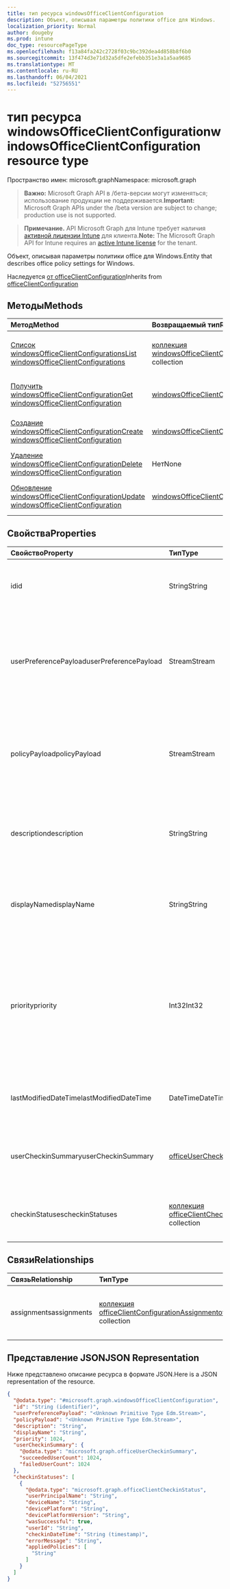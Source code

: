 ```yaml
---
title: тип ресурса windowsOfficeClientConfiguration
description: Объект, описывая параметры политики office для Windows.
localization_priority: Normal
author: dougeby
ms.prod: intune
doc_type: resourcePageType
ms.openlocfilehash: f13a84fa242c2728f03c9bc392dea4d858b8f6b0
ms.sourcegitcommit: 13f474d3e71d32a5dfe2efebb351e3a1a5aa9685
ms.translationtype: MT
ms.contentlocale: ru-RU
ms.lasthandoff: 06/04/2021
ms.locfileid: "52756551"
---
```

# <a name="windowsofficeclientconfiguration-resource-type"></a><span data-ttu-id="a7ec1-103">тип ресурса windowsOfficeClientConfiguration</span><span class="sxs-lookup"><span data-stu-id="a7ec1-103">windowsOfficeClientConfiguration resource type</span></span>

<span data-ttu-id="a7ec1-104">Пространство имен: microsoft.graph</span><span class="sxs-lookup"><span data-stu-id="a7ec1-104">Namespace: microsoft.graph</span></span>

> <span data-ttu-id="a7ec1-105">**Важно:** Microsoft Graph API в /бета-версии могут изменяться; использование продукции не поддерживается.</span><span class="sxs-lookup"><span data-stu-id="a7ec1-105">**Important:** Microsoft Graph APIs under the /beta version are subject to change; production use is not supported.</span></span>

> <span data-ttu-id="a7ec1-106">**Примечание.** API Microsoft Graph для Intune требует наличия [активной лицензии Intune](https://go.microsoft.com/fwlink/?linkid=839381) для клиента.</span><span class="sxs-lookup"><span data-stu-id="a7ec1-106">**Note:** The Microsoft Graph API for Intune requires an [active Intune license](https://go.microsoft.com/fwlink/?linkid=839381) for the tenant.</span></span>

<span data-ttu-id="a7ec1-107">Объект, описывая параметры политики office для Windows.</span><span class="sxs-lookup"><span data-stu-id="a7ec1-107">Entity that describes office policy settings for Windows.</span></span>

<span data-ttu-id="a7ec1-108">Наследуется [от officeClientConfiguration](../resources/intune-cirrus-officeclientconfiguration.md)</span><span class="sxs-lookup"><span data-stu-id="a7ec1-108">Inherits from [officeClientConfiguration](../resources/intune-cirrus-officeclientconfiguration.md)</span></span>

## <a name="methods"></a><span data-ttu-id="a7ec1-109">Методы</span><span class="sxs-lookup"><span data-stu-id="a7ec1-109">Methods</span></span>
|<span data-ttu-id="a7ec1-110">Метод</span><span class="sxs-lookup"><span data-stu-id="a7ec1-110">Method</span></span>|<span data-ttu-id="a7ec1-111">Возвращаемый тип</span><span class="sxs-lookup"><span data-stu-id="a7ec1-111">Return Type</span></span>|<span data-ttu-id="a7ec1-112">Описание</span><span class="sxs-lookup"><span data-stu-id="a7ec1-112">Description</span></span>|
|:---|:---|:---|
|[<span data-ttu-id="a7ec1-113">Список windowsOfficeClientConfigurations</span><span class="sxs-lookup"><span data-stu-id="a7ec1-113">List windowsOfficeClientConfigurations</span></span>](../api/intune-cirrus-windowsofficeclientconfiguration-list.md)|<span data-ttu-id="a7ec1-114">[коллекция windowsOfficeClientConfiguration](../resources/intune-cirrus-windowsofficeclientconfiguration.md)</span><span class="sxs-lookup"><span data-stu-id="a7ec1-114">[windowsOfficeClientConfiguration](../resources/intune-cirrus-windowsofficeclientconfiguration.md) collection</span></span>|<span data-ttu-id="a7ec1-115">Список свойств и связей [объектов WindowsOfficeClientConfiguration.](../resources/intune-cirrus-windowsofficeclientconfiguration.md)</span><span class="sxs-lookup"><span data-stu-id="a7ec1-115">List properties and relationships of the [windowsOfficeClientConfiguration](../resources/intune-cirrus-windowsofficeclientconfiguration.md) objects.</span></span>|
|[<span data-ttu-id="a7ec1-116">Получить windowsOfficeClientConfiguration</span><span class="sxs-lookup"><span data-stu-id="a7ec1-116">Get windowsOfficeClientConfiguration</span></span>](../api/intune-cirrus-windowsofficeclientconfiguration-get.md)|[<span data-ttu-id="a7ec1-117">windowsOfficeClientConfiguration</span><span class="sxs-lookup"><span data-stu-id="a7ec1-117">windowsOfficeClientConfiguration</span></span>](../resources/intune-cirrus-windowsofficeclientconfiguration.md)|<span data-ttu-id="a7ec1-118">Чтение свойств и связей объекта [WindowsOfficeClientConfiguration.](../resources/intune-cirrus-windowsofficeclientconfiguration.md)</span><span class="sxs-lookup"><span data-stu-id="a7ec1-118">Read properties and relationships of the [windowsOfficeClientConfiguration](../resources/intune-cirrus-windowsofficeclientconfiguration.md) object.</span></span>|
|[<span data-ttu-id="a7ec1-119">Создание windowsOfficeClientConfiguration</span><span class="sxs-lookup"><span data-stu-id="a7ec1-119">Create windowsOfficeClientConfiguration</span></span>](../api/intune-cirrus-windowsofficeclientconfiguration-create.md)|[<span data-ttu-id="a7ec1-120">windowsOfficeClientConfiguration</span><span class="sxs-lookup"><span data-stu-id="a7ec1-120">windowsOfficeClientConfiguration</span></span>](../resources/intune-cirrus-windowsofficeclientconfiguration.md)|<span data-ttu-id="a7ec1-121">Создайте [новый объект WindowsOfficeClientConfiguration.](../resources/intune-cirrus-windowsofficeclientconfiguration.md)</span><span class="sxs-lookup"><span data-stu-id="a7ec1-121">Create a new [windowsOfficeClientConfiguration](../resources/intune-cirrus-windowsofficeclientconfiguration.md) object.</span></span>|
|[<span data-ttu-id="a7ec1-122">Удаление windowsOfficeClientConfiguration</span><span class="sxs-lookup"><span data-stu-id="a7ec1-122">Delete windowsOfficeClientConfiguration</span></span>](../api/intune-cirrus-windowsofficeclientconfiguration-delete.md)|<span data-ttu-id="a7ec1-123">Нет</span><span class="sxs-lookup"><span data-stu-id="a7ec1-123">None</span></span>|<span data-ttu-id="a7ec1-124">Удаляет [windowsOfficeClientConfiguration](../resources/intune-cirrus-windowsofficeclientconfiguration.md).</span><span class="sxs-lookup"><span data-stu-id="a7ec1-124">Deletes a [windowsOfficeClientConfiguration](../resources/intune-cirrus-windowsofficeclientconfiguration.md).</span></span>|
|[<span data-ttu-id="a7ec1-125">Обновление windowsOfficeClientConfiguration</span><span class="sxs-lookup"><span data-stu-id="a7ec1-125">Update windowsOfficeClientConfiguration</span></span>](../api/intune-cirrus-windowsofficeclientconfiguration-update.md)|[<span data-ttu-id="a7ec1-126">windowsOfficeClientConfiguration</span><span class="sxs-lookup"><span data-stu-id="a7ec1-126">windowsOfficeClientConfiguration</span></span>](../resources/intune-cirrus-windowsofficeclientconfiguration.md)|<span data-ttu-id="a7ec1-127">Обновление свойств объекта [WindowsOfficeClientConfiguration.](../resources/intune-cirrus-windowsofficeclientconfiguration.md)</span><span class="sxs-lookup"><span data-stu-id="a7ec1-127">Update the properties of a [windowsOfficeClientConfiguration](../resources/intune-cirrus-windowsofficeclientconfiguration.md) object.</span></span>|

## <a name="properties"></a><span data-ttu-id="a7ec1-128">Свойства</span><span class="sxs-lookup"><span data-stu-id="a7ec1-128">Properties</span></span>
|<span data-ttu-id="a7ec1-129">Свойство</span><span class="sxs-lookup"><span data-stu-id="a7ec1-129">Property</span></span>|<span data-ttu-id="a7ec1-130">Тип</span><span class="sxs-lookup"><span data-stu-id="a7ec1-130">Type</span></span>|<span data-ttu-id="a7ec1-131">Описание</span><span class="sxs-lookup"><span data-stu-id="a7ec1-131">Description</span></span>|
|:---|:---|:---|
|<span data-ttu-id="a7ec1-132">id</span><span class="sxs-lookup"><span data-stu-id="a7ec1-132">id</span></span>|<span data-ttu-id="a7ec1-133">String</span><span class="sxs-lookup"><span data-stu-id="a7ec1-133">String</span></span>|<span data-ttu-id="a7ec1-134">Id политики конфигурации клиента office.</span><span class="sxs-lookup"><span data-stu-id="a7ec1-134">Id of the office client configuration policy.</span></span> <span data-ttu-id="a7ec1-135">Унаследованный от [officeClientConfiguration](../resources/intune-cirrus-officeclientconfiguration.md)</span><span class="sxs-lookup"><span data-stu-id="a7ec1-135">Inherited from [officeClientConfiguration](../resources/intune-cirrus-officeclientconfiguration.md)</span></span>|
|<span data-ttu-id="a7ec1-136">userPreferencePayload</span><span class="sxs-lookup"><span data-stu-id="a7ec1-136">userPreferencePayload</span></span>|<span data-ttu-id="a7ec1-137">Stream</span><span class="sxs-lookup"><span data-stu-id="a7ec1-137">Stream</span></span>|<span data-ttu-id="a7ec1-138">Параметры параметров JSON строки в двоичном формате, эти значения могут быть переопределены пользователем.</span><span class="sxs-lookup"><span data-stu-id="a7ec1-138">Preference settings JSON string in binary format, these values can be overridden by the user.</span></span> <span data-ttu-id="a7ec1-139">Унаследованный от [officeClientConfiguration](../resources/intune-cirrus-officeclientconfiguration.md)</span><span class="sxs-lookup"><span data-stu-id="a7ec1-139">Inherited from [officeClientConfiguration](../resources/intune-cirrus-officeclientconfiguration.md)</span></span>|
|<span data-ttu-id="a7ec1-140">policyPayload</span><span class="sxs-lookup"><span data-stu-id="a7ec1-140">policyPayload</span></span>|<span data-ttu-id="a7ec1-141">Stream</span><span class="sxs-lookup"><span data-stu-id="a7ec1-141">Stream</span></span>|<span data-ttu-id="a7ec1-142">Параметры JSON строки JSON в двоичном формате, эти значения не могут быть изменены пользователем.</span><span class="sxs-lookup"><span data-stu-id="a7ec1-142">Policy settings JSON string in binary format, these values cannot be changed by the user.</span></span> <span data-ttu-id="a7ec1-143">Унаследованный от [officeClientConfiguration](../resources/intune-cirrus-officeclientconfiguration.md)</span><span class="sxs-lookup"><span data-stu-id="a7ec1-143">Inherited from [officeClientConfiguration](../resources/intune-cirrus-officeclientconfiguration.md)</span></span>|
|<span data-ttu-id="a7ec1-144">description</span><span class="sxs-lookup"><span data-stu-id="a7ec1-144">description</span></span>|<span data-ttu-id="a7ec1-145">String</span><span class="sxs-lookup"><span data-stu-id="a7ec1-145">String</span></span>|<span data-ttu-id="a7ec1-146">Администратор предоставил описание политики конфигурации клиента office.</span><span class="sxs-lookup"><span data-stu-id="a7ec1-146">Admin provided description of the office client configuration policy.</span></span> <span data-ttu-id="a7ec1-147">Унаследованный от [officeClientConfiguration](../resources/intune-cirrus-officeclientconfiguration.md)</span><span class="sxs-lookup"><span data-stu-id="a7ec1-147">Inherited from [officeClientConfiguration](../resources/intune-cirrus-officeclientconfiguration.md)</span></span>|
|<span data-ttu-id="a7ec1-148">displayName</span><span class="sxs-lookup"><span data-stu-id="a7ec1-148">displayName</span></span>|<span data-ttu-id="a7ec1-149">String</span><span class="sxs-lookup"><span data-stu-id="a7ec1-149">String</span></span>|<span data-ttu-id="a7ec1-150">Администратор предоставил имя политики конфигурации клиента office.</span><span class="sxs-lookup"><span data-stu-id="a7ec1-150">Admin provided name of the office client configuration policy.</span></span> <span data-ttu-id="a7ec1-151">Унаследованный от [officeClientConfiguration](../resources/intune-cirrus-officeclientconfiguration.md)</span><span class="sxs-lookup"><span data-stu-id="a7ec1-151">Inherited from [officeClientConfiguration](../resources/intune-cirrus-officeclientconfiguration.md)</span></span>|
|<span data-ttu-id="a7ec1-152">priority</span><span class="sxs-lookup"><span data-stu-id="a7ec1-152">priority</span></span>|<span data-ttu-id="a7ec1-153">Int32</span><span class="sxs-lookup"><span data-stu-id="a7ec1-153">Int32</span></span>|<span data-ttu-id="a7ec1-154">Значение приоритета должно быть уникальным значением для каждой политики клиента и использоваться для разрешения конфликтов, более низкие значения означают высокий приоритет.</span><span class="sxs-lookup"><span data-stu-id="a7ec1-154">Priority value should be unique value for each policy under a tenant and will be used for conflict resolution, lower values mean priority is high.</span></span> <span data-ttu-id="a7ec1-155">Унаследованный от [officeClientConfiguration](../resources/intune-cirrus-officeclientconfiguration.md)</span><span class="sxs-lookup"><span data-stu-id="a7ec1-155">Inherited from [officeClientConfiguration](../resources/intune-cirrus-officeclientconfiguration.md)</span></span>|
|<span data-ttu-id="a7ec1-156">lastModifiedDateTime</span><span class="sxs-lookup"><span data-stu-id="a7ec1-156">lastModifiedDateTime</span></span>|<span data-ttu-id="a7ec1-157">DateTime</span><span class="sxs-lookup"><span data-stu-id="a7ec1-157">DateTime</span></span>|<span data-ttu-id="a7ec1-158">Последний измененный штамп даты политики.</span><span class="sxs-lookup"><span data-stu-id="a7ec1-158">Last modified datetime stamp of the policy.</span></span> <span data-ttu-id="a7ec1-159">Унаследованный от [officeClientConfiguration](../resources/intune-cirrus-officeclientconfiguration.md)</span><span class="sxs-lookup"><span data-stu-id="a7ec1-159">Inherited from [officeClientConfiguration](../resources/intune-cirrus-officeclientconfiguration.md)</span></span>|
|<span data-ttu-id="a7ec1-160">userCheckinSummary</span><span class="sxs-lookup"><span data-stu-id="a7ec1-160">userCheckinSummary</span></span>|[<span data-ttu-id="a7ec1-161">officeUserCheckinSummary</span><span class="sxs-lookup"><span data-stu-id="a7ec1-161">officeUserCheckinSummary</span></span>](../resources/intune-cirrus-officeusercheckinsummary.md)|<span data-ttu-id="a7ec1-162">Сводка регистрации пользователя для политики.</span><span class="sxs-lookup"><span data-stu-id="a7ec1-162">User check-in summary for the policy.</span></span> <span data-ttu-id="a7ec1-163">Унаследованный от [officeClientConfiguration](../resources/intune-cirrus-officeclientconfiguration.md)</span><span class="sxs-lookup"><span data-stu-id="a7ec1-163">Inherited from [officeClientConfiguration](../resources/intune-cirrus-officeclientconfiguration.md)</span></span>|
|<span data-ttu-id="a7ec1-164">checkinStatuses</span><span class="sxs-lookup"><span data-stu-id="a7ec1-164">checkinStatuses</span></span>|<span data-ttu-id="a7ec1-165">[коллекция officeClientCheckinStatus](../resources/intune-cirrus-officeclientcheckinstatus.md)</span><span class="sxs-lookup"><span data-stu-id="a7ec1-165">[officeClientCheckinStatus](../resources/intune-cirrus-officeclientcheckinstatus.md) collection</span></span>|<span data-ttu-id="a7ec1-166">Список состояния регистрации клиента office.</span><span class="sxs-lookup"><span data-stu-id="a7ec1-166">List of office Client check-in status.</span></span> <span data-ttu-id="a7ec1-167">Унаследованный от [officeClientConfiguration](../resources/intune-cirrus-officeclientconfiguration.md)</span><span class="sxs-lookup"><span data-stu-id="a7ec1-167">Inherited from [officeClientConfiguration](../resources/intune-cirrus-officeclientconfiguration.md)</span></span>|

## <a name="relationships"></a><span data-ttu-id="a7ec1-168">Связи</span><span class="sxs-lookup"><span data-stu-id="a7ec1-168">Relationships</span></span>
|<span data-ttu-id="a7ec1-169">Связь</span><span class="sxs-lookup"><span data-stu-id="a7ec1-169">Relationship</span></span>|<span data-ttu-id="a7ec1-170">Тип</span><span class="sxs-lookup"><span data-stu-id="a7ec1-170">Type</span></span>|<span data-ttu-id="a7ec1-171">Описание</span><span class="sxs-lookup"><span data-stu-id="a7ec1-171">Description</span></span>|
|:---|:---|:---|
|<span data-ttu-id="a7ec1-172">assignments</span><span class="sxs-lookup"><span data-stu-id="a7ec1-172">assignments</span></span>|<span data-ttu-id="a7ec1-173">[коллекция officeClientConfigurationAssignment](../resources/intune-cirrus-officeclientconfigurationassignment.md)</span><span class="sxs-lookup"><span data-stu-id="a7ec1-173">[officeClientConfigurationAssignment](../resources/intune-cirrus-officeclientconfigurationassignment.md) collection</span></span>|<span data-ttu-id="a7ec1-174">Список групповых назначений для политики.</span><span class="sxs-lookup"><span data-stu-id="a7ec1-174">The list of group assignments for the policy.</span></span> <span data-ttu-id="a7ec1-175">Унаследованный от [officeClientConfiguration](../resources/intune-cirrus-officeclientconfiguration.md)</span><span class="sxs-lookup"><span data-stu-id="a7ec1-175">Inherited from [officeClientConfiguration](../resources/intune-cirrus-officeclientconfiguration.md)</span></span>|

## <a name="json-representation"></a><span data-ttu-id="a7ec1-176">Представление JSON</span><span class="sxs-lookup"><span data-stu-id="a7ec1-176">JSON Representation</span></span>
<span data-ttu-id="a7ec1-177">Ниже представлено описание ресурса в формате JSON.</span><span class="sxs-lookup"><span data-stu-id="a7ec1-177">Here is a JSON representation of the resource.</span></span>
<!-- {
  "blockType": "resource",
  "keyProperty": "id",
  "@odata.type": "microsoft.graph.windowsOfficeClientConfiguration"
}
-->
``` json
{
  "@odata.type": "#microsoft.graph.windowsOfficeClientConfiguration",
  "id": "String (identifier)",
  "userPreferencePayload": "<Unknown Primitive Type Edm.Stream>",
  "policyPayload": "<Unknown Primitive Type Edm.Stream>",
  "description": "String",
  "displayName": "String",
  "priority": 1024,
  "userCheckinSummary": {
    "@odata.type": "microsoft.graph.officeUserCheckinSummary",
    "succeededUserCount": 1024,
    "failedUserCount": 1024
  },
  "checkinStatuses": [
    {
      "@odata.type": "microsoft.graph.officeClientCheckinStatus",
      "userPrincipalName": "String",
      "deviceName": "String",
      "devicePlatform": "String",
      "devicePlatformVersion": "String",
      "wasSuccessful": true,
      "userId": "String",
      "checkinDateTime": "String (timestamp)",
      "errorMessage": "String",
      "appliedPolicies": [
        "String"
      ]
    }
  ]
}
```




